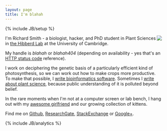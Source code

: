 ```yaml
---
layout: page
title: I'm blahah
---
```

{% include JB/setup %}

<div style="float: right"><img src="{{ BASE_PATH }}/assets/me.jpg" /></div>

<!-- ## \`grep 'richard smith' etc/user_attr\` -->

I'm Richard Smith - a biologist, hacker, and PhD student in Plant Sciences in [the Hibberd Lab](http://hibberdlab.com) at the University of Cambridge.

My handle is *blahah* or *blahah404* (depending on availability - yes that's an [HTTP status code](http://en.wikipedia.org/wiki/HTTP_404) reference).

I work on deciphering the genetic basis of a particularly efficient kind of photosynthesis, so we can work out how to make crops more productive. To make that possible, I [write bioinformatics software](projects.html). Sometimes I [write about plant science](http://phyta.org), because public understanding of it is polluted beyond belief.

In the rare moments when I'm not at a computer screen or lab bench, I hang out with my [awesome girlfriend](https://plus.google.com/106549473620813273259/) and our growing collection of kittens.

Find me on [Github](https://github.com/Blahah), [ResearchGate](https://www.researchgate.net/profile/Richard_Smith13/), [StackExchange](http://stackexchange.com/users/443912/richard-smith) or [Google+](https://plus.google.com/108642235198565174600).

{% include JB/analytics %}